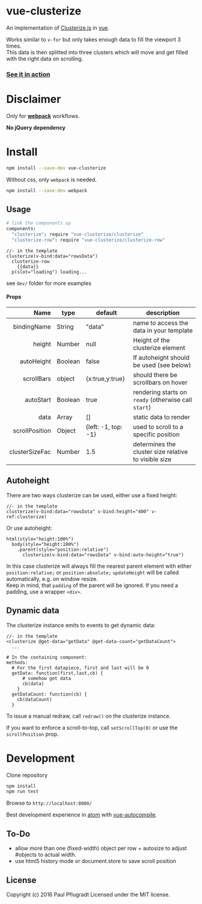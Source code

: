 # vue-clusterize

An implementation of [Clusterize.js](https://nexts.github.io/Clusterize.js/) in [vue](http://vuejs.org/).

Works similar to `v-for` but only takes enough data to fill the viewport  3 times.  
This data is then splitted into three clusters which will move and get filled with the right data on scrolling.

### [See it in action](https://vue-comps.github.io/vue-clusterize/)

# Disclaimer

Only for [**webpack**](https://webpack.github.io/) workflows.

**No jQuery dependency**


# Install

```sh
npm install --save-dev vue-clusterize
```
Without css, only `webpack` is needed.
```sh
npm install --save-dev webpack
```

## Usage
```coffee
# link the components up
components:
  "clusterize": require "vue-clusterize/clusterize"
  "clusterize-row": require "vue-clusterize/clusterize-row"
```
```jade
//- in the template
clusterize(v-bind:data="rowsData")
  clusterize-row
    {{data}}
  p(slot="loading") loading...
```
see `dev/` folder for more examples
#### Props
| Name | type | default | description |
| ---:| --- | ---| --- |
| bindingName | String | "data" | name to access the data in your template |
| height | Number | null | Height of the clusterize element |
| autoHeight | Boolean | false | If autoheight should be used (see below) |
| scrollBars | object | {x:true,y:true}| should there be scrollbars on hover |
| autoStart | Boolean | true | rendering starts on `ready` (otherwise call `start`)|
| data | Array | [] | static data to render |
| scrollPosition | Object | {left: -1, top: -1} | used to scroll to a specific position |
| clusterSizeFac | Number | 1.5 | determines the cluster size relative to visible size |

## Autoheight

There are two ways clusterize can be used, either use a fixed height:
```jade
//- in the template
clusterize(v-bind:data="rowsData" v-bind:height="400" v-ref:clusterize)
```

Or use autoheight:
```jade
html(style="height:100%")
  body(style="height:100%")
    .parent(style="position:relative")
      clusterize(v-bind:data="rowsData" v-bind:auto-height="true")
```
In this case clusterize will always fill the nearest parent element with either `position:relative;` or `position:absolute;`
`updateHeight` will be called automatically, e.g. on window resize.  
Keep in mind, that `padding` of the parent will be ignored. If you need a padding, use a wrapper `<div>`.

## Dynamic data

The clusterize instance emits to events to get dynamic data:
```
//- in the template
<clusterize @get-data="getData" @get-data-count="getDataCount">
  ...

# In the containing component:
methods:
  # For the first datapiece, first and last will be 0
  getData: function(first,last,cb) {
      # somehow get data
      cb(data)
    }
  getDataCount: function(cb) {
    cb(dataCount)
  }
```
To issue a manual redraw, call `redraw()` on the clusterize instance.

If you want to enforce a scroll-to-top, call `setScrollTop(0)` or use the `scrollPosition` prop.

# Development
Clone repository
```sh
npm install
npm run test
```
Browse to `http://localhost:8080/`

Best development experience in [atom](https://atom.io/) with [vue-autocompile](https://atom.io/packages/vue-autocompile).

## To-Do
- allow more than one (fixed-width) object per row + autosize to adjust #objects to actual width.
- use html5 history mode or document.store to save scroll position

## License
Copyright (c) 2016 Paul Pflugradt
Licensed under the MIT license.
